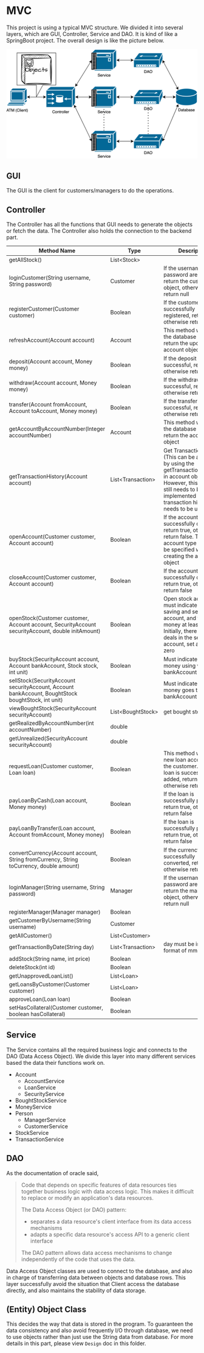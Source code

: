 # MVC
This project is using a typical MVC structure. We divided it into several layers, which are GUI, Controller, Service and DAO. It is kind of like a SpringBoot project. The overall design is like the picture below.

![MVC](MVC.png)

## GUI

The GUI is the client for customers/managers to do the operations. 

## Controller

The Controller has all the functions that GUI needs to generate the objects or fetch the data. The Controller also holds the connection to the backend part.

| Method Name                                                  | Type                | Description                                                  |
| ------------------------------------------------------------ | ------------------- | ------------------------------------------------------------ |
| getAllStock()                                                | List\<Stock\>       |                                                              |
| loginCustomer(String username, String password)              | Customer            | If the username and password are correct, return the customer object, otherwise return null |
| registerCustomer(Customer customer)                          | Boolean             | If the customer is successfully registered, return true, otherwise return false |
| refreshAccount(Account account)                              | Account             | This method will check the database and return the updated account object |
| deposit(Account account, Money money)                        | Boolean             | If the deposit is successful, return true, otherwise return false |
| withdraw(Account account, Money money)                       | Boolean             | If the withdraw is successful, return true, otherwise return false |
| transfer(Account fromAccount, Account toAccount, Money money) | Boolean             | If the transfer is successful, return true, otherwise return false |
| getAccountByAccountNumber(Integer accountNumber)             | Account             | This method will check the database and return the account object |
| getTransactionHistory(Account account)                       | List\<Transaction\> | Get Transaction History (This can be accessed by using the getTransactionHistory() in account object). However, this method still needs to be implemented when the transaction history needs to be updated |
| openAccount(Customer customer, Account account)              | Boolean             | If the account is successfully opened, return true, otherwise return false. The account type need to be specified when creating the account object |
| closeAccount(Customer customer, Account account)             | Boolean             | If the account is successfully closed, return true, otherwise return false |
| openStock(Customer customer, Account account, SecurityAccount securityAccount, double initAmount) | Boolean             | Open stock account, must indicate the saving and security account, and the initial money at least 1000.0. Initially, there will be no deals in the security account, set all to be zero |
| buyStock(SecurityAccount account, Account bankAccount, Stock stock, int unit) | Boolean             | Must indicate the money using which bankAccount              |
| sellStock(SecurityAccount securityAccount, Account bankAccount, BoughtStock boughtStock, int unit) | Boolean             | Must indicate the money goes to which bankAccount            |
| viewBoughtStock(SecurityAccount securityAccount)             | List\<BoughtStock\> | get bought stock                                             |
| getRealizedByAccountNumber(int accountNumber)                | double              |                                                              |
| getUnrealized(SecurityAccount securityAccount)               | double              |                                                              |
| requestLoan(Customer customer, Loan loan)                    | Boolean             | This method will add a new loan account to the customer. If the loan is successfully added, return true, otherwise return false |
| payLoanByCash(Loan account, Money money)                     | Boolean             | If the loan is successfully paid, return true, otherwise return false |
| payLoanByTransfer(Loan account, Account fromAccount, Money money) | Boolean             | If the loan is successfully paid, return true, otherwise return false |
| convertCurrency(Account account, String fromCurrency, String toCurrency, double amount) | Boolean             | If the currency is successfully converted, return true, otherwise return false |
| loginManager(String username, String password)               | Manager             | If the username and password are correct, return the manager object, otherwise return null |
| registerManager(Manager manager)                             | Boolean             |                                                              |
| getCustomerByUsername(String username)                       | Customer            |                                                              |
| getAllCustomer()                                             | List\<Customer\>    |                                                              |
| getTransactionByDate(String day)                             | List\<Transaction\> | day must be in the format of mm-dd-yyyy                      |
| addStock(String name, int price)                             | Boolean             |                                                              |
| deleteStock(int id)                                          | Boolean             |                                                              |
| getUnapprovedLoanList()                                      | List\<Loan\>        |                                                              |
| getLoansByCustomer(Customer customer)                        | List\<Loan\>        |                                                              |
| approveLoan(Loan loan)                                       | Boolean             |                                                              |
| setHasCollateral(Customer customer, boolean hasCollateral)   | Boolean             |                                                              |

## Service

 The Service contains all the required business logic and connects to the DAO (Data Access Object). We divide this layer into many different services based the data their functions work on.

- Account
  - AccountService
  - LoanService
  - SecurityService
- BoughtStockService
- MoneyService
- Person
  - ManagerService
  - CustomerService
- StockService
- TransactionService

## DAO

As the documentation of oracle said,

> Code that depends on specific features of data resources ties together business logic with data access logic. This makes it difficult to replace or modify an application's data resources.
>
> The Data Access Object (or DAO) pattern:
>
> - separates a data resource's client interface from its data access mechanisms
> - adapts a specific data resource's access API to a generic client interface
>
> The DAO pattern allows data access mechanisms to change independently of the code that uses the data.

Data Access Object classes are used to connect to the database, and also in charge of transferring data between objects and database rows. This layer successfully avoid the situation that Client access the database directly, and also maintains the stability of data storage.

## (Entity) Object Class

This decides the way that data is stored in the program. To guaranteen the data consistency and also avoid frequently I/O through database, we need to use objects rather than just use the String data from database. For more details in this part, please view `Design` doc in this folder.